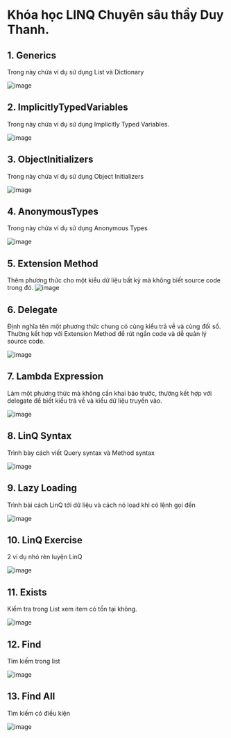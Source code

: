 # Khóa học LINQ Chuyên sâu thầy Duy Thanh.
## 1. Generics
Trong này chứa ví dụ sử dụng List và Dictionary

![image](https://user-images.githubusercontent.com/94212972/160229251-1dc0f4d5-b0be-4ae1-b182-786164008f00.png)

## 2. ImplicitlyTypedVariables
Trong này chứa ví dụ sử dụng Implicitly Typed Variables.

![image](https://user-images.githubusercontent.com/94212972/160229301-a391d6c8-db9e-458f-8e51-beb4db23f822.png)

## 3. ObjectInitializers
Trong này chứa ví dụ sử dụng Object Initializers

![image](https://user-images.githubusercontent.com/94212972/160229861-69e1c2e7-3004-49e6-9aeb-7f400f67f614.png)

## 4. AnonymousTypes
Trong này chứa ví dụ sử dụng Anonymous Types

![image](https://user-images.githubusercontent.com/94212972/160230229-223e4bce-4761-4b92-9fb1-be4dce11f3be.png)

## 5. Extension Method

Thêm phương thức cho một kiểu dữ liệu bất kỳ mà không biết source code trong đó.
![image](https://user-images.githubusercontent.com/94212972/160240389-c1682c85-d0c3-4109-b8ea-65a55ab7c42c.png)

## 6. Delegate

Định nghĩa tên một phương thức chung có cùng kiểu trả về và cùng đối số. Thường kết hợp với Extension Method để rút ngắn code và dễ quản lý source code.

![image](https://user-images.githubusercontent.com/94212972/160262842-d6cb111b-4ad6-4c94-aad7-918a124cd6d1.png)

## 7. Lambda Expression

Làm một phương thức mà không cần khai báo trước, thường kết hợp với delegate để biết kiểu trả về và kiểu dữ liệu truyền vào.

![image](https://user-images.githubusercontent.com/94212972/160264588-3613c971-56ec-4b68-8c18-ad3553d84045.png)

## 8. LinQ Syntax

Trình bày cách viết Query syntax và Method syntax

![image](https://user-images.githubusercontent.com/94212972/160265062-4ab6d575-4802-40be-8f63-cc21574fa43c.png)

## 9. Lazy Loading

Trình bài cách LinQ tới dữ liệu và cách nó load khi có lệnh gọi đến

![image](https://user-images.githubusercontent.com/94212972/160268768-d5fbc8b4-192c-4b93-916a-ce27e381a092.png)

## 10. LinQ Exercise
2 ví dụ nhỏ rèn luyện LinQ

![image](https://user-images.githubusercontent.com/94212972/160270154-9e8ba942-c4e1-4d0a-aa25-c90bb69d29e1.png)

## 11. Exists

Kiểm tra trong List xem item có tồn tại không.

![image](https://user-images.githubusercontent.com/94212972/160282102-df1fb5f0-2d08-41d1-903e-a4a1126ecb11.png)

## 12. Find

Tìm kiếm trong list

![image](https://user-images.githubusercontent.com/94212972/160397336-57c99533-4ddf-471a-95df-71fbab35dac3.png)

## 13. Find All

Tìm kiếm có điều kiện

![image](https://user-images.githubusercontent.com/94212972/160402252-ffcb6d62-de34-42d1-8d5e-12b5e74a854d.png)
